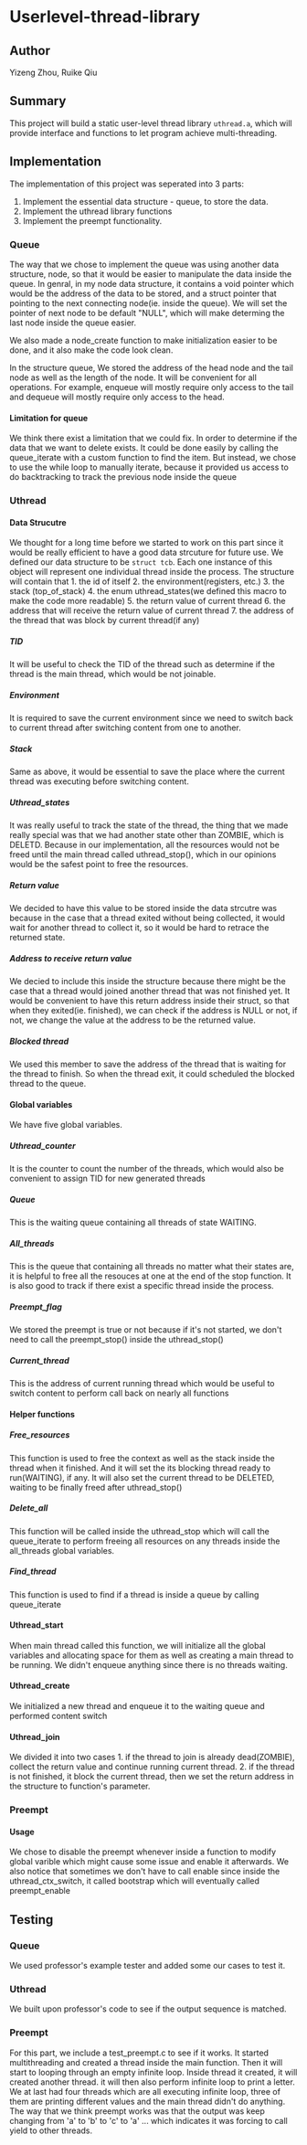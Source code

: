 # Userlevel-thread-library

## Author
Yizeng Zhou, Ruike Qiu

## Summary

This project will build a static user-level thread library `uthread.a`, which
will provide interface and functions to let program achieve multi-threading.

## Implementation

The implementation of this project was seperated into 3 parts:

1. Implement the essential data structure - queue, to store the data.
2. Implement the uthread library functions
3. Implement the preempt functionality.

### Queue

The way that we chose to implement the queue was using another data structure,
node, so that it would be easier to manipulate the data inside the queue. In 
genral, in my node data structure, it contains a void pointer which would be the
address of the data to be stored, and a struct pointer that pointing to the 
next connecting node(ie. inside the queue). We will set the pointer of next 
node to be default "NULL", which will make determing the last node inside 
the queue easier.

We also made a node_create function to make initialization easier to be done, 
and it also make the code look clean.

In the structure queue, We stored the address of the head node and the tail 
node as well as the length of the node. It will be convenient for all
operations. For example, enqueue will mostly require only access to the tail and
dequeue will mostly require only access to the head.

#### Limitation for queue

We think there exist a limitation that we could fix. In order to determine if 
the data that we want to delete exists. It could be done easily by calling the 
queue_iterate with a custom function to find the item. But instead, we chose to 
use the while loop to manually iterate, because it provided us access to do 
backtracking to track the previous node inside the queue

### Uthread

#### Data Strucutre

We thought for a long time before we started to work on this part since it would
be really efficient to have a good data strcuture for future use. We defined our
data structure to be `struct tcb`. Each one instance of this object will 
represent one individual thread inside the process. The structure will contain 
that 1. the id of itself 2. the environment(registers, etc.) 3. the stack
(top_of_stack) 4. the enum uthread_states(we defined this macro to make the 
code more readable) 5. the return value of current thread 6. the address that 
will receive the return value of current thread 7. the address of the thread 
that was block by current thread(if any)

##### TID

It will be useful to check the TID of the thread such as determine if the thread
is the main thread, which would be not joinable.

##### Environment

It is required to save the current environment since we need to switch back to 
current thread after switching content from one to another.

##### Stack

Same as above, it would be essential to save the place where the current thread 
was executing before switching content.

##### Uthread_states

It was really useful to track the state of the thread, the thing that we made 
really special was that we had another state other than ZOMBIE, which is DELETD.
Because in our implementation, all the resources would not be freed until the 
main thread called uthread_stop(), which in our opinions would be the safest 
point to free the resources.

##### Return value

We decided to have this value to be stored inside the data strcutre was because 
in the case that a thread exited without being collected, it would wait for 
another thread to collect it, so it would be hard to retrace the returned state.

##### Address to receive return value

We decied to include this inside the structure because there might be the case
that a thread would joined another thread that was not finished yet. It would be
convenient to have this return address inside their struct, so that when they 
exited(ie. finished), we can check if the address is NULL or not, if not, we
change the value at the address to be the returned value.

##### Blocked thread

We used this member to save the address of the thread that is waiting for the
thread to finish. So when the thread exit, it could scheduled the blocked thread
to the queue.

#### Global variables

We have five global variables.

##### Uthread_counter

It is the counter to count the number of the threads, which would also be 
convenient to assign TID for new generated threads

##### Queue

This is the waiting queue containing all threads of state WAITING.

##### All_threads

This is the queue that containing all threads no matter what their states are, 
it is helpful to free all the resouces at one at the end of the stop function. 
It is also good to track if there exist a specific thread inside the process.

##### Preempt_flag

We stored the preempt is true or not because if it's not started, we don't need
to call the preempt_stop() inside the uthread_stop()

##### Current_thread

This is the address of current running thread which would be useful to switch 
content to perform call back on nearly all functions

#### Helper functions

##### Free_resources

This function is used to free the context as well as the stack inside the thread
when it finished. And it will set the its blocking thread ready to run(WAITING),
if any. It will also set the current thread to be DELETED, waiting to be finally
freed after uthread_stop()

##### Delete_all

This function will be called inside the uthread_stop which will call the
queue_iterate to perform freeing all resources on any threads inside the
all_threads global variables.

##### Find_thread

This function is used to find if a thread is inside a queue by calling 
queue_iterate

#### Uthread_start

When main thread called this function, we will initialize all the global 
variables and allocating space for them as well as creating a main thread to be
running. We didn't enqueue anything since there is no threads waiting.

#### Uthread_create

We initialized a new thread and enqueue it to the waiting queue and performed
content switch

#### Uthread_join

We divided it into two cases 1. if the thread to join is already dead(ZOMBIE),
collect the return value and continue running current thread. 2. if the thread 
is not finished, it block the current thread, then we set the return address in
the structure to function's parameter.


### Preempt

#### Usage

We chose to disable the preempt whenever inside a function to modify global
varible which might cause some issue and enable it afterwards. We also notice
that sometimes we don't have to call enable since inside the uthread_ctx_switch,
it called bootstrap which will eventually called preempt_enable

## Testing

### Queue

We used professor's example tester and added some our cases to test it.

### Uthread

We built upon professor's code to see if the output sequence is matched.

### Preempt

For this part, we include a test_preempt.c to see if it works. It started
multithreading and created a thread inside the main function. Then it will start
to looping through an empty infinite loop. Inside thread it created, it will 
created another thread. it will then also perform infinite loop to print a
letter. We at last had four threads which are all executing infinite loop, 
three of them are printing different values and the main thread didn't do
anything. The way that we think preempt works was that the output was keep
changing from 'a' to 'b' to 'c' to 'a' ... which indicates it was forcing to 
call yield to other threads.